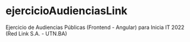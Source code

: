# ejercicioAudienciasLink
Ejercicio de Audiencias Públicas (Frontend - Angular) para Inicia IT 2022 (Red Link S.A. - UTN.BA)
